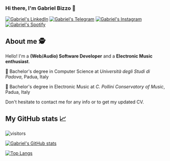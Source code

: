 ### Hi there, I'm Gabriel Bizzo 👋

<!--
**killbizz/killbizz** is a ✨ _special_ ✨ repository because its `README.md` (this file) appears on your GitHub profile.

Here are some ideas to get you started:

- 🔭 I’m currently working on ...
- 🌱 I’m currently learning ...
- 👯 I’m looking to collaborate on ...
- 🤔 I’m looking for help with ...
- 💬 Ask me about ...
- 📫 How to reach me: ...
- 😄 Pronouns: ...
- ⚡ Fun fact: ...
-->

[![Gabriel's LinkedIn](https://img.shields.io/badge/LinkedIn-0077B5?style=for-the-badge&logo=linkedin&logoColor=white)](https://www.linkedin.com/in/gabriel-bizzo-6b332b231)
[![Gabriel's Telegram](https://img.shields.io/badge/Telegram-2CA5E0?style=for-the-badge&logo=telegram&logoColor=white)](https://t.me/killbizz)
[![Gabriel's Instagram](https://img.shields.io/badge/Instagram-E4405F?style=for-the-badge&logo=instagram&logoColor=white)](https://www.instagram.com/kill.bizz)
[![Gabriel's Spotify](https://img.shields.io/badge/Spotify-1ED760?style=for-the-badge&logo=spotify&logoColor=white)](https://open.spotify.com/artist/7e2DSFPMNK66tpqfAuDxo6?si=uzmj-jk7TV2axdRPl_u-6A)

## About me 🕵️
Hello! I'm a **(Web/Audio) Software Developer** and a **Electronic Music enthusiast**.

📌 Bachelor's degree in Computer Science at *Università degli Studi di Padova*, Padua, Italy

📌 Bachelor's degree in Electronic Music at *C. Pollini Conservatory of Music*, Padua, Italy

Don't hesitate to contact me for any info or to get my updated CV.

## My GitHub stats 📈 
![visitors](https://shields-io-visitor-counter.herokuapp.com/badge?page=killbizz&label=Visitors&labelColor=000000&logo=GitHub&logoColor=FFFFFF&color=1D70B8&style=for-the-badge)

[![Gabriel's GitHub stats](https://github-readme-stats-kappa-two-87.vercel.app/api?username=killbizz&count_private=true&show_icons=true&theme=gotham)](https://github.com/killbizz/github-readme-stats)

[![Top Langs](https://github-readme-stats-kappa-two-87.vercel.app/api/top-langs/?username=killbizz&theme=gotham)](https://github.com/killbizz/github-readme-stats)
